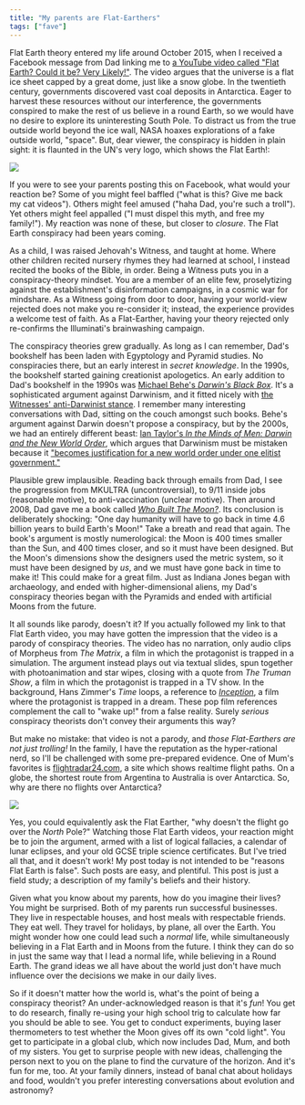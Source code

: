 ```yaml
---
title: "My parents are Flat-Earthers"
tags: ["fave"]
---
```


Flat Earth theory entered my life around October 2015,
when I received a Facebook message from Dad
linking me to [a YouTube video called "Flat Earth? Could it be? Very Likely!"](https://www.youtube.com/watch?v=I-qq3I8UGOM).
The video argues that
the universe is a flat ice sheet capped by a great dome, just like a snow globe.
In the twentieth century,
governments discovered vast coal deposits in Antarctica.
Eager to harvest these resources without our interference,
the governments conspired to make the rest of us believe in a round Earth,
so we would have no desire to explore its uninteresting South Pole.
To distract us from the true outside world beyond the ice wall,
NASA hoaxes explorations of a fake outside world, "space".
But, dear viewer, the conspiracy is hidden in plain sight:
it is flaunted in the UN's very logo, which shows the Flat Earth!:

<img src="{% link assets/2019-01-20-flat-earth/Flag_of_the_United_Nations.svg %}" />

If you were to see your parents posting this on Facebook,
what would your reaction be?
Some of you might feel baffled ("what is this? Give me back my cat videos").
Others might feel amused ("haha Dad, you're such a troll").
Yet others might feel appalled ("I must dispel this myth, and free my family!").
My reaction was none of these,
but closer to _closure_.
The Flat Earth conspiracy had been years coming.

As a child, I was raised Jehovah's Witness, and taught at home.
Where other children recited nursery rhymes they had learned at school,
I instead recited the books of the Bible, in order.
Being a Witness puts you in a conspiracy-theory mindset.
You are a member of an elite few,
proselytizing against the establishment's disinformation campaigns,
in a cosmic war for mindshare.
As a Witness going from door to door,
having your world-view rejected
does not make you re-consider it;
instead, the experience provides a welcome test of faith.
As a Flat-Earther,
having your theory rejected
only re-confirms the Illuminati's brainwashing campaign.

The conspiracy theories grew gradually.
As long as I can remember,
Dad's bookshelf has been laden with Egyptology and Pyramid studies.
No conspiracies there,
but an early interest in _secret knowledge_.
In the 1990s,
the bookshelf started gaining creationist apologetics.
An early addition to Dad's bookshelf in the 1990s was
[Michael Behe's _Darwin's Black Box_](https://www.amazon.co.uk/Darwins-Black-Box-Biochemical-Challenge/dp/0684827549).
It's a sophisticated argument against Darwinism,
and it fitted nicely with [the Witnesses' anti-Darwinist stance](https://www.jw.org/en/publications/books/was-life-created/evolution-myths-and-facts/).
I remember many interesting conversations with Dad,
sitting on the couch amongst such books.
Behe's argument against Darwin doesn't propose a conspiracy,
but by the 2000s,
we had an entirely different beast:
[Ian Taylor's _In the Minds of Men: Darwin and the New World Order_](https://www.amazon.co.uk/Minds-Men-Darwin-World-Order/dp/0969178891),
which argues that Darwinism must be mistaken because it
["becomes justification for a new world order under one elitist government."](http://www.creationism.org/books/TaylorInMindsMen/TaylorIMMa00fIntroduction.htm)

Plausible grew implausible.
Reading back through emails from Dad,
I see the progression from
MKULTRA (uncontroversial),
to 9/11 inside jobs (reasonable motive),
to anti-vaccination (unclear motive).
Then around 2008,
Dad gave me a book called [_Who Built The Moon?_](https://www.amazon.co.uk/Who-Built-Moon-Christopher-Knight/dp/1842931636).
Its conclusion is deliberately shocking:
"One day humanity will have to go back in time 4.6 billion years to build Earth's Moon!"
Take a breath and read that again.
The book's argument is mostly numerological:
the Moon is 400 times smaller than the Sun, and 400 times closer,
and so it must have been designed.
But the Moon's dimensions show the designers used the metric system,
so it must have been designed by _us_,
and we must have gone back in time to make it!
This could make for a great film.
Just as Indiana Jones began with archaeology, and ended with higher-dimensional aliens,
my Dad's conspiracy theories began with the Pyramids and ended with artificial Moons from the future.

It all sounds like parody, doesn't it?
If you actually followed my link to that Flat Earth video,
you may have gotten the impression that the video is a parody of conspiracy theories.
The video has no narration,
only audio clips of Morpheus from _The Matrix_,
a film in which the protagonist is trapped in a simulation.
The argument instead plays out via textual slides,
spun together with photoanimation and star wipes,
closing with a quote from _The Truman Show_,
a film in which the protagonist is trapped in a TV show.
In the background, Hans Zimmer's _Time_ loops,
a reference to [_Inception_](https://en.wikipedia.org/wiki/Inception:_Music_from_the_Motion_Picture),
a film where the protagonist is trapped in a dream.
These pop film references complement the call to "wake up!" from a false reality.
Surely _serious_ conspiracy theorists don't convey their arguments this way?

But make no mistake:
that video is not a parody,
and _those Flat-Earthers are not just trolling!_
In the family,
I have the reputation as the hyper-rational nerd,
so I'll be challenged with some pre-prepared evidence.
One of Mum's favorites is [flightradar24.com](https://www.flightradar24.com/),
a site which shows realtime flight paths.
On a globe,
the shortest route from Argentina to Australia is over Antarctica.
So, why are there no flights over Antarctica?

<img src="{% link assets/2019-01-20-flat-earth/flightradar.png %}" style="border: 0;" />

Yes, you could equivalently ask the Flat Earther,
"why doesn't the flight go over the _North_ Pole?"
Watching those Flat Earth videos,
your reaction might be to join the argument,
armed with a list of logical fallacies,
a calendar of lunar eclipses,
and your old GCSE triple science certificates.
But I've tried all that, and it doesn't work!
My post today is not intended to be "reasons Flat Earth is false".
Such posts are easy, and plentiful.
This post is just a field study;
a description of my family's beliefs and their history.

Given what you know about my parents,
how do you imagine their lives?
You might be surprised.
Both of my parents run successful businesses.
They live in respectable houses,
and host meals with respectable friends.
They eat well.
They travel for holidays, by plane, all over the Earth.
You might wonder how one could lead such a _normal_ life,
while simultaneously believing in a Flat Earth and in Moons from the future.
I think they can do so in just the same way that I lead a normal life,
while believing in a Round Earth.
The grand ideas we all have about the world
just don't have much influence over the decisions we make in our daily lives.

So if it doesn't matter how the world is,
what's the point of being a conspiracy theorist?
An under-acknowledged reason is that it's _fun_!
You get to do research,
finally re-using your high school trig to calculate how far you should be able to see.
You get to conduct experiments,
buying laser thermometers to test whether the Moon gives off its own "cold light".
You get to participate in a global club,
which now includes Dad, Mum, and both of my sisters.
You get to surprise people with new ideas,
challenging the person next to you on the plane to find the curvature of the horizon.
And it's fun for me, too.
At your family dinners,
instead of banal chat about holidays and food,
wouldn't you prefer interesting conversations about evolution and astronomy?

